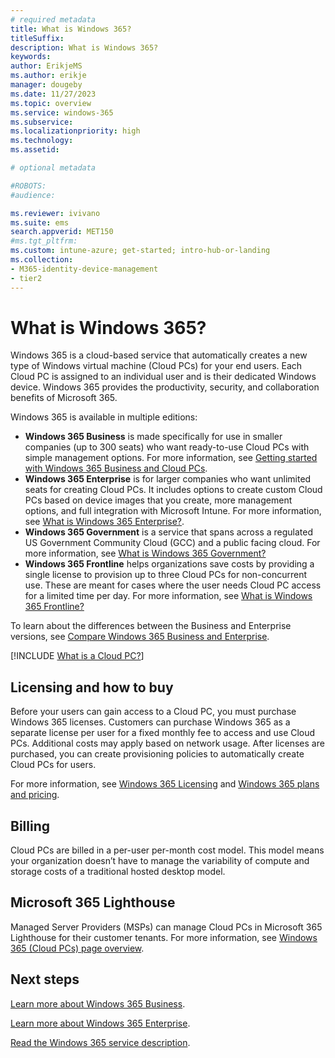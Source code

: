 ```yaml
---
# required metadata
title: What is Windows 365?
titleSuffix:
description: What is Windows 365?
keywords:
author: ErikjeMS  
ms.author: erikje
manager: dougeby
ms.date: 11/27/2023
ms.topic: overview
ms.service: windows-365
ms.subservice:
ms.localizationpriority: high
ms.technology:
ms.assetid: 

# optional metadata

#ROBOTS:
#audience:

ms.reviewer: ivivano
ms.suite: ems
search.appverid: MET150
#ms.tgt_pltfrm:
ms.custom: intune-azure; get-started; intro-hub-or-landing
ms.collection:
- M365-identity-device-management
- tier2
---
```


# What is Windows 365?

Windows 365 is a cloud-based service that automatically creates a new type of Windows virtual machine (Cloud PCs) for your end users. Each Cloud PC is assigned to an individual user and is their dedicated Windows device. Windows 365 provides the productivity, security, and collaboration benefits of Microsoft 365.

Windows 365 is available in multiple editions:

- **Windows 365 Business** is made specifically for use in smaller companies (up to 300 seats) who want ready-to-use Cloud PCs with simple management options. For more information, see [Getting started with Windows 365 Business and Cloud PCs](./business/get-started-windows-365-business.md).
- **Windows 365 Enterprise** is for larger companies who want unlimited seats for creating Cloud PCs. It includes options to create custom Cloud PCs based on device images that you create, more management options, and full integration with Microsoft Intune. For more information, see [What is Windows 365 Enterprise?](./enterprise/overview.md).
- **Windows 365 Government** is a service that spans across a regulated US Government Community Cloud (GCC) and a public facing cloud. For more information, see [What is Windows 365 Government?](./enterprise/introduction-windows-365-government.md)
- **Windows 365 Frontline** helps organizations save costs by providing a single license to provision up to three Cloud PCs for non-concurrent use. These are meant for cases where the user needs Cloud PC access for a limited time per day. For more information, see [What is Windows 365 Frontline?](./enterprise/introduction-windows-365-frontline.md)

To learn about the differences between the Business and Enterprise versions, see [Compare Windows 365 Business and Enterprise](business-enterprise-comparison.md).

[!INCLUDE [What is a Cloud PC?](./includes/what-is-cloud-pc.md)]

## Licensing and how to buy

Before your users can gain access to a Cloud PC, you must purchase Windows 365 licenses. Customers can purchase Windows 365 as a separate license per user for a fixed monthly fee to access and use Cloud PCs. Additional costs may apply based on network usage. After licenses are purchased, you can create provisioning policies to automatically create Cloud PCs for users.

For more information, see  [Windows 365 Licensing]( https://www.microsoft.com/licensing/product-licensing/windows-365) and [Windows 365 plans and pricing](https://www.microsoft.com/windows-365/all-pricing?rtc=1).

## Billing

Cloud PCs are billed in a per-user per-month cost model. This model means your organization doesn’t have to manage the variability of compute and storage costs of a traditional hosted desktop model.

## Microsoft 365 Lighthouse

Managed Server Providers (MSPs) can manage Cloud PCs in Microsoft 365 Lighthouse for their customer tenants. For more information, see [Windows 365 (Cloud PCs) page overview](/microsoft-365/lighthouse/m365-lighthouse-win365-page-overview).

<!-- ########################## -->
## Next steps

[Learn more about Windows 365 Business](./business/get-started-windows-365-business.md).

[Learn more about Windows 365 Enterprise](./enterprise/overview.md).

[Read the Windows 365 service description](/office365/servicedescriptions/windows-365-service-description/windows-365-service-description).
